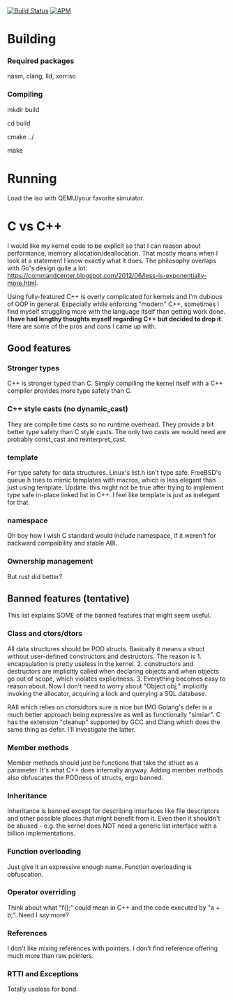 [![Build Status](https://build.quacker.org/api/badges/d/bond/status.svg)](https://build.quacker.org/d/bond)
[![APM](https://img.shields.io/apm/l/vim-mode)](https://opensource.org/licenses/MIT)
# Building
### Required packages
nasm, clang, lld, xorriso

### Compiling
mkdir build

cd build

cmake ../

make

# Running
Load the iso with QEMU/your favorite simulator.

# C vs C++
I would like my kernel code to be explicit so that I can reason about performance, memory allocation/deallocation. That mostly means when I look at a statement I know exactly what it does. 
The philosophy overlaps with Go's design quite a lot: https://commandcenter.blogspot.com/2012/06/less-is-exponentially-more.html. 

Using fully-featured C++ is overly complicated for kernels and I'm dubious of OOP in general. Especially while enforcing "modern" C++, sometimes I find myself struggling more with the language itself than getting work done. **I have had lengthy thoughts myself regarding C++ but decided to drop it**. Here are some of the pros and cons I came up with.

## Good features

### Stronger types
C++ is stronger typed than C. Simply compiling the kernel itself with a C++ compiler provides more type safety than C.

### C++ style casts (no dynamic_cast)
They are compile time casts so no runtime overhead. They provide a bit better type safety than C style casts. The only two casts we would need are probably const_cast and reinterpret_cast.

### template
For type safety for data structures. Linux's list.h isn't type safe. FreeBSD's queue.h tries to mimic templates with macros, which is less elegant than just using template. Update: this might not be true after trying to implement type safe in-place linked list in C++. I feel like template is just as inelegant for that.

### namespace
Oh boy how I wish C standard would include namespace, if it weren't for backward compaibility and stable ABI.

### Ownership management
But rust did better?

## Banned features (tentative)
This list explains SOME of the banned features that might seem useful.

### Class and ctors/dtors
All data structures should be POD structs. Basically it means a struct without user-defined constructors and destructors. The reason is 1. encapsulation is pretty useless in the kernel. 2. constructors and destructors are implicitly called when declaring objects and when objects go out of scope, which violates explicitness. 3. Everything becomes easy to reason about. Now I don't need to worry about "Object obj;" implicitly invoking the  allocator, acquiring a lock and querying a SQL database.

RAII which relies on ctors/dtors sure is nice but IMO Golang's defer is a much better approach being expressive as well as functionally "similar". C has the extension "cleanup" supported by GCC and Clang which does the same thing as defer. I'll investigate the latter.

### Member methods
Member methods should just be functions that take the struct as a parameter. It's what C++ does internally anyway. Adding member methods also obfuscates the PODness of structs, ergo banned.

### Inheritance
Inheritance is banned except for describing interfaces like file descriptors and other possible places that might benefit from it. Even then it shouldn't be abused - e.g. the kernel does NOT need a generic list interface with a billion implementations.

### Function overloading
Just give it an expressive enough name. Function overloading is obfuscation.

### Operator overriding
Think about what "f();" could mean in C++ and the code executed by "a + b;". Need I say more?

### References
I don't like mixing references with pointers. I don't find reference offering much more than raw pointers. 

### RTTI and Exceptions
Totally useless for bond.